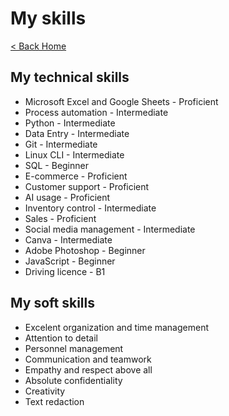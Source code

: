# My skills

[< Back Home](..)

## My technical skills

- Microsoft Excel and Google Sheets - Proficient
- Process automation - Intermediate
- Python - Intermediate
- Data Entry - Intermediate
- Git - Intermediate
- Linux CLI - Intermediate
- SQL - Beginner
- E-commerce - Proficient
- Customer support - Proficient
- AI usage - Proficient
- Inventory control - Intermediate
- Sales - Proficient
- Social media management - Intermediate
- Canva - Intermediate
- Adobe Photoshop - Beginner
- JavaScript - Beginner
- Driving licence - B1

## My soft skills

- Excelent organization and time management
- Attention to detail
- Personnel management
- Communication and teamwork
- Empathy and respect above all
- Absolute confidentiality
- Creativity
- Text redaction